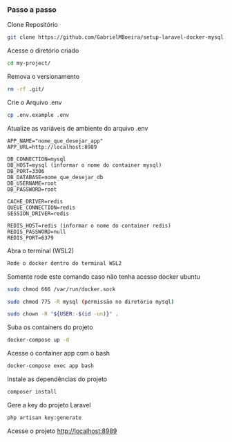 

### Passo a passo
Clone Repositório
```sh
git clone https://github.com/GabrielMBoeira/setup-laravel-docker-mysql.git my-project
```

Acesse o diretório criado
```sh
cd my-project/
```

Remova o versionamento
```sh
rm -rf .git/
```

Crie o Arquivo .env
```sh
cp .env.example .env
```

Atualize as variáveis de ambiente do arquivo .env
```dosini
APP_NAME="nome_que_desejar_app"
APP_URL=http://localhost:8989

DB_CONNECTION=mysql
DB_HOST=mysql (informar o nome do container mysql)
DB_PORT=3306
DB_DATABASE=nome_que_desejar_db
DB_USERNAME=root
DB_PASSWORD=root

CACHE_DRIVER=redis
QUEUE_CONNECTION=redis
SESSION_DRIVER=redis

REDIS_HOST=redis (informar o nome do container redis)
REDIS_PASSWORD=null
REDIS_PORT=6379
```

Abra o terminal (WSL2)
```sh
Rode o docker dentro do terminal WSL2
```

Somente rode este comando caso não tenha acesso docker ubuntu
```sh
sudo chmod 666 /var/run/docker.sock

sudo chmod 775 -R mysql (permissão no diretório mysql)

sudo chown -R "${USER:-$(id -un)}" . 
```

Suba os containers do projeto
```sh
docker-compose up -d
```

Acesse o container app com o bash
```sh
docker-compose exec app bash
```

Instale as dependências do projeto
```sh
composer install
```

Gere a key do projeto Laravel
```sh
php artisan key:generate
```

Acesse o projeto
[http://localhost:8989](http://localhost:8989)
